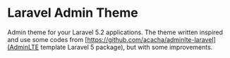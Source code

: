 # Laravel Admin Theme

Admin theme for your Laravel 5.2 applications. The theme written inspired and use some codes from
[https://github.com/acacha/adminlte-laravel](AdminLTE template Laravel 5 package), but with some
improvements.
